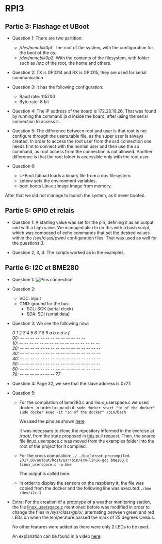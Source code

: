 # RPI3

## Partie 3: Flashage et UBoot

* Question 1: There are two partition:
  - */dev/mmcblk0p1*: The root of the system, with the configuration for the boot of the os.
  - */dev/mmcblk0p2*: With the contents of the filesystem, with folder such as /etc of the root, the home and others.

* Question 2: TX is GPIO14 and RX is GPIO15, they are used for serial communication.

* Question 3: It has the following configuration:
  - Baud rate: 115200
  - Byte rate: 8 bit

* Question 4: The IP address of the board is 172.20.10.26. That was found by running the command *ip a* inside the board, after using the serial connection to access it.

* Question 5: The difference between root and user is that root is not configure through the users.table file, as the super user is always created. In order to access the root user from the ssd connection one needs first to connect with the normal user and then use the *su* command, as root access from the connection is not allowed. Another difference is that the root folder is accessible only with the root user.

* Question 6:
  - U-Boot fatload loads a binary file from a dos filesystem.
  - setenv sets the environment variables.
  - boot boots Linux zImage image from memory.
  
After that we did not manage to launch the system, as it never booted.


## Partie 5: GPIO et relais

* Question 1: A starting value was set for the pin, defining it as an output and with a high value. 
 We managed also to do this with a bash script, which was composed of echo commands that set the desired values within the /sys/class/pwm/ configuration files. That was used as well for the questions 3.

* Question 2, 3, 4: The scripts worked as in the examples. 

## Partie 6: I2C et BME280

* Question 1:
![Pins connection](pins.jpg)

* Question 2:
  - VCC: input
  - GND: ground
  for the bus:
    - SCL: SCK (serial clock)
    - SDA: SDI (serial data)

* Question 3: We see the following now:

  *0  1  2  3  4  5  6  7  8  9  a  b  c  d  e  f     
  00:          -- -- -- -- -- -- -- -- -- -- -- -- --  
  10: -- -- -- -- -- -- -- -- -- -- -- -- -- -- -- --  
  20: -- -- -- -- -- -- -- -- -- -- -- -- -- -- -- --  
  30: -- -- -- -- -- -- -- -- -- -- -- -- -- -- -- --  
  40: -- -- -- -- -- -- -- -- -- -- -- -- -- -- -- --  
  50: -- -- -- -- -- -- -- -- -- -- -- -- -- -- -- --  
  60: -- -- -- -- -- -- -- -- -- -- -- -- -- -- -- --  
  70: -- -- -- -- -- -- -- 77* 

* Question 4: Page 32, we see that the slave address is 0x77.

* Question 5: 
  - For the compilation of bme280.c and linux_userspace.c we used docker.
    In order to launch it: 
    `sudo docker start "id of the docker"`
    `sudo docker exec -it "id of the docker" /bin/bash`
    
    We used the pins as shown [here](https://www.velleman.eu/downloads/29/infosheets/vma335_scheme.pdf).

    It was necessary to clone the repository informed in the exercise at */root/*, from the state proposed in [this](https://github.com/BoschSensortec/BME280_driver/pull/80) pull request. Then, the source file linux_userspace.c was moved from the examples folder into the root of the project for it compiled.
  
  - For the cross compilation:
    `./../buildroot-precompiled-2017.08/output/host/usr/bin/arm-linux-gcc bme280.c linux_userspace.c -o bme`

    The output is called bme.
    
  - In order to display the sensors on the raspberry it, the file was copied from the docker and the following line was executed:`./bme /dev/i2c-1`

* Extra:
  For the creation of a prototype of a weather monitoring station, the file [linux_userspace.c](linux_userspace.c) mentioned before was modified in order to change the files in */sys/class/gpio/*, alternating between green and red LEDs on when the temperature passed the mark of 25 degrees Celsius. 

  No other features were added as there were only 2 LEDs to be used.
  
  An explanation can be found in a video [here](https://youtu.be/NE0iBmBDXm4).
